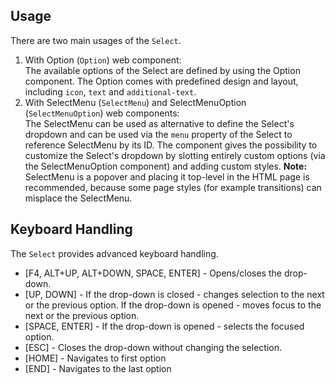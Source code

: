 ## Usage

There are two main usages of the `Select`.

1. With Option (`Option`) web component:  
   The available options of the Select are defined by using the Option component. The Option comes with predefined design and layout, including `icon`, `text` and `additional-text`.
2. With SelectMenu (`SelectMenu`) and SelectMenuOption (`SelectMenuOption`) web components:  
   The SelectMenu can be used as alternative to define the Select's dropdown and can be used via the `menu` property of the Select to reference SelectMenu by its ID. The component gives the possibility to customize the Select's dropdown by slotting entirely custom options (via the SelectMenuOption component) and adding custom styles. **Note:** SelectMenu is a popover and placing it top-level in the HTML page is recommended, because some page styles (for example transitions) can misplace the SelectMenu.

## Keyboard Handling

The `Select` provides advanced keyboard handling.

- \[F4, ALT+UP, ALT+DOWN, SPACE, ENTER\] - Opens/closes the drop-down.
- \[UP, DOWN\] - If the drop-down is closed - changes selection to the next or the previous option. If the drop-down is opened - moves focus to the next or the previous option.
- \[SPACE, ENTER\] - If the drop-down is opened - selects the focused option.
- \[ESC\] - Closes the drop-down without changing the selection.
- \[HOME\] - Navigates to first option
- \[END\] - Navigates to the last option
